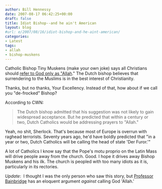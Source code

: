 ```yaml
---
author: Bill Hennessy
date: 2007-08-17 06:42:25+00:00
draft: false
title: Idiot Bishop--and he ain't American
layout: blog
#url: e/2007/08/16/idiot-bishop-and-he-aint-american/
categories:
- Latest
tags:
- allah
- bishop-muskens
---
```


Catholic Bishop Tiny Muskens (make your own joke) says all Christians should [refer to God only as "Allah](https://www.cwnews.com/news/viewstory.cfm?recnum=52928)."  The Dutch bishop believes that surrendering to the Muslims is in the best interest of Christianity.

Thanks, but no thanks, Your Excellency.  Instead of that, how about if we call you "de-frocked" Bishop?

According to CWN:


> The Dutch bishop admitted that his suggestion was not likely to gain widespread acceptance. But he predicted that within a century or two, Dutch Catholics would be addressing prayers to "Allah."


Yeah, no shit, Sherlock.  That's because most of Europe is overrun with raghead terrorists.  Seventy years ago, he'd have boldly predicted that "in a year or two, Dutch Catholics will be calling the head of state 'Der Furor.'"

A lot of Catholics I know say that the Pope's motu proprio on the Latin Mass will drive people away from the church.  Good.  I hope it drives away Bishop Muskens and his ilk.  The church is peopled with too many idiots as it is, particularly in its rectories.

_Update_:  I thought I was the only person who saw this story, but [Professor Bainbridge](https://www.professorbainbridge.com/2007/08/the-name-of-god.html) has an eloquent argument _against_ calling God 'Allah.'
